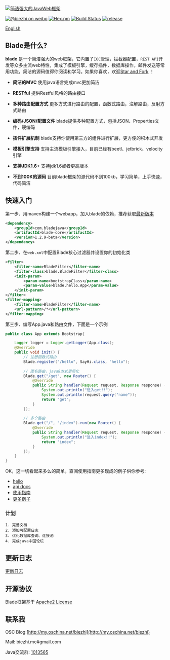 [![简洁强大的JavaWeb框架](http://i1.tietuku.com/0c4b9726253b6268.png "简洁强大的JavaWeb框架")](http://bladejava.com)

[![@biezhi on weibo](https://img.shields.io/badge/weibo-%40biezhi-red.svg)](http://weibo.com/u/5238733773)
[![Hex.pm](https://img.shields.io/hexpm/l/plug.svg)](http://www.apache.org/licenses/LICENSE-2.0.html)
[![Build Status](https://api.travis-ci.org/biezhi/blade.svg?branch=master)](https://travis-ci.org/biezhi/blade)
[![release](https://img.shields.io/maven-central/v/com.bladejava/blade-core.svg)](http://search.maven.org/#search%7Cga%7C1%7Cg%3A%22com.bladejava%22)

[English](https://github.com/biezhi/blade/blob/master/README.md)

## Blade是什么?

**blade** 是一个简洁强大的web框架，它内置了`IOC`管理，拦截器配置，`REST API`开发等众多主流web特性，集成了模板引擎，缓存插件，数据库操作，邮件发送等常用功能，简洁的源码值得你阅读和学习。如果你喜欢，欢迎[Star and Fork](https://github.com/biezhi/blade) ！

- __简洁的MVC__
使用java语言完成mvc更加简洁

- __RESTful__
提供Restful风格的路由接口

- __多种路由配置方式__
更多方式进行路由的配置，函数式路由，注解路由，反射方式路由

- __编码/JSON/配置文件__
blade提供多种配置方式，包括JSON、Properties文件，硬编码

- __插件扩展机制__
blade支持你使用第三方的组件进行扩展，更方便的积木式开发

- __模板引擎支持__
支持主流模板引擎接入，目前已经有beetl、jetbrick、velocity引擎

- __支持JDK1.6+__
支持jdk1.6或者更高版本

- __不到100K的源码__
目前blade框架的源代码不到100kb，学习简单，上手快速，代码简洁

## 快速入门
第一步、用maven构建一个webapp，加入blade的依赖，推荐获取[最新版本](LAST_VERSION.md)

```xml
<dependency>
	<groupId>com.bladejava</groupId>
	<artifactId>blade-core</artifactId>
	<version>1.2.9-beta</version>
</dependency>
```
	
第二步、在`web.xml`中配置Blade核心过滤器并设置你的初始化类
	
```xml
<filter>
    <filter-name>BladeFilter</filter-name>
    <filter-class>blade.BladeFilter</filter-class>
    <init-param>
        <param-name>bootstrapClass</param-name>
        <param-value>blade.hello.App</param-value>
    </init-param>
</filter>
<filter-mapping>
    <filter-name>BladeFilter</filter-name>
    <url-pattern>/*</url-pattern>
</filter-mapping>
```

第三步、编写App.java和路由文件，下面是一个示例

```java
public class App extends Bootstrap{

	Logger logger = Logger.getLogger(App.class);
	@Override
	public void init() {
		// 注册函数式路由
		Blade.register("/hello", SayHi.class, "hello");
		
		// 匿名路由，java8方式更简化
		Blade.get("/get", new Router() {
			@Override
			public String handler(Request request, Response response) {
				System.out.println("进入get!!");
				System.out.println(request.query("name"));
				return "get";
			}
		});
		
		// 多个路由
		Blade.get("/", "/index").run(new Router() {
			@Override
			public String handler(Request request, Response response) {
				System.out.println("进入index!!");
				return "index";
			}
		});
	}
}
```
	
OK，这一切看起来多么的简单，查阅使用指南更多现成的例子供你参考:

+ [hello](https://github.com/bladejava/hello)
+ [api docs](http://bladejava.com/apidocs/)
+ [使用指南](https://github.com/biezhi/blade/wiki)
+ [更多例子](https://github.com/bladejava)

### 计划

	1. 完善文档
	2. 添加可配置日志
	3. 优化数据库查询、连接池
	4. 完成java中国论坛

## 更新日志

[更新日志](https://github.com/biezhi/blade/blob/master/UPDATE_LOG.md)

## 开源协议

Blade框架基于 [Apache2 License](http://www.apache.org/licenses/LICENSE-2.0.html)

## 联系我

OSC Blog:[http://my.oschina.net/biezhi](http://my.oschina.net/biezhi)

Mail: biezhi.me#gmail.com

Java交流群: [1013565](http://shang.qq.com/wpa/qunwpa?idkey=932642920a5c0ef5f1ae902723c4f168c58ea63f3cef1139e30d68145d3b5b2f)
